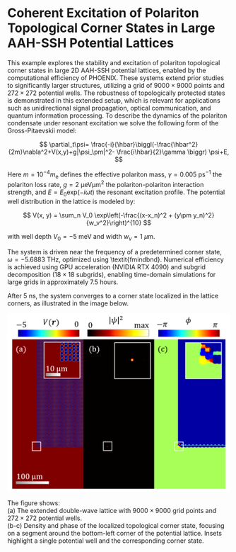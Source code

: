 # Coherent Excitation of Polariton Topological Corner States in Large AAH-SSH Potential Lattices

This example explores the stability and excitation of polariton topological corner states in large 2D AAH-SSH potential lattices, enabled by the computational efficiency of PHOENIX. These systems extend prior studies to significantly larger structures, utilizing a grid of $9000 \times 9000$ points and $272 \times 272$ potential wells. The robustness of topologically protected states is demonstrated in this extended setup, which is relevant for applications such as unidirectional signal propagation, optical communication, and quantum information processing.
To describe the dynamics of the polariton condensate under resonant excitation we solve the following form of the Gross-Pitaevskii model:

$$
\partial_t\psi= \frac{-i}{\hbar}\biggl(-\frac{\hbar^2}{2m}\nabla^2+V(x,y)+g|\psi_\pm|^2- \frac{i\hbar}{2}\gamma \biggr) \psi+E,
$$

Here $m=10^{-4}m_\mathrm{e}$ defines the effective polariton mass, $\gamma=0.005~\mathrm{ps^{-1}}$ the polariton loss rate, $g=2~\mathrm{\upmu eV\upmu m^2}$ the polariton-polariton interaction strength, and $E=E_0\mathrm{exp}\left(-i\omega t\right)$ the resonant excitation profile. The potential well distribution in the lattice is modeled by:

$$
V(x, y) = \sum_n V_0 \exp\left(-\frac{(x-x_n)^2 + (y\pm y_n)^2}{w_v^2}\right)^{10}
$$

with well depth $V_0 = -5~\text{meV}$ and width $w_v = 1~\mu\text{m}$.

The system is driven near the frequency of a predetermined corner state, $\omega = -5.6883~\text{THz}$, optimized using \textit{fmindbnd}. Numerical efficiency is achieved using GPU acceleration (NVIDIA RTX 4090) and subgrid decomposition ($18 \times 18$ subgrids), enabling time-domain simulations for large grids in approximately 7.5 hours.

After $5~\text{ns}$, the system converges to a corner state localized in the lattice corners, as illustrated in the image below.


![example1_overview_tc2.png](example1_overview_tc2.png)

The figure shows:  
(a) The extended double-wave lattice with $9000 \times 9000$ grid points and $272 \times 272$ potential wells.  
(b-c) Density and phase of the localized topological corner state, focusing on a segment around the bottom-left corner of the potential lattice. Insets highlight a single potential well and the corresponding corner state.
